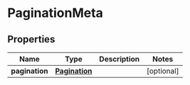 

# PaginationMeta

## Properties

Name | Type | Description | Notes
------------ | ------------- | ------------- | -------------
**pagination** | [**Pagination**](Pagination.md) |  |  [optional]



